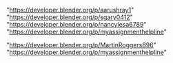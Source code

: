 "https://developer.blender.org/p/aarushray1"
"https://developer.blender.org/p/sgary0412"
"https://developer.blender.org/p/nancylesa6789"
"https://developer.blender.org/p/myassignmenthelpline"
 
"https://developer.blender.org/p/MartinRoggers896"
"https://developer.blender.org/p/myassignmenthelpline"
 
